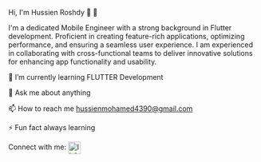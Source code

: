 Hi, I'm Hussien Roshdy 👋 👩 


I'm a dedicated Mobile Engineer with a strong background in Flutter development. Proficient in creating feature-rich applications, optimizing performance, and ensuring a seamless user experience. I am experienced in collaborating with cross-functional teams to deliver innovative solutions for enhancing app functionality and usability.

🌱 I’m currently learning FLUTTER Development

💬 Ask me about anything

📫 How to reach me hussienmohamed4390@gmail.com

⚡ Fun fact always learning

Connect with me:
<a href="https://www.linkedin.com/in/hussien-mohamed-2bb7b0163/" target="_blank">
  <img align="center" src="https://user-images.githubusercontent.com/88904952/234979284-68c11d7f-1acc-4f0c-ac78-044e1037d7b0.png" alt="linkedin" height="25" width="25" />
</a>




